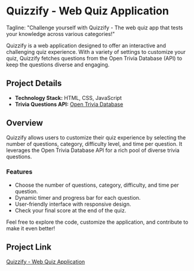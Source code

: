 # Quizzify - Web Quiz Application

Tagline: "Challenge yourself with Quizzify - The web quiz app that tests your knowledge across various categories!"

Quizzify is a web application designed to offer an interactive and challenging quiz experience. With a variety of settings to customize your quiz, Quizzify fetches questions from the Open Trivia Database (API) to keep the questions diverse and engaging.

## Project Details

- **Technology Stack:** HTML, CSS, JavaScript
- **Trivia Questions API:** [Open Trivia Database](https://opentdb.com/api_config.php)

## Overview

Quizzify allows users to customize their quiz experience by selecting the number of questions, category, difficulty level, and time per question. It leverages the Open Trivia Database API for a rich pool of diverse trivia questions.

### Features

- Choose the number of questions, category, difficulty, and time per question.
- Dynamic timer and progress bar for each question.
- User-friendly interface with responsive design.
- Check your final score at the end of the quiz.

Feel free to explore the code, customize the application, and contribute to make it even better!

## Project Link

[Quizzify - Web Quiz Application](#)
